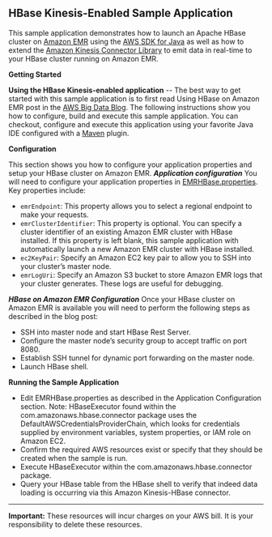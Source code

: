 
HBase Kinesis-Enabled Sample Application
--------------------------------------------
This sample application demonstrates how to launch an Apache HBase cluster on [Amazon EMR](http://aws.amazon.com/elasticmapreduce/) using the [AWS SDK for Java](http://aws.amazon.com/documentation/sdk-for-java/) as well as how to extend the [Amazon Kinesis Connector Library](https://github.com/awslabs/amazon-kinesis-connectors) to emit data in real-time to your HBase cluster running on Amazon EMR.  

**Getting Started**

**Using the HBase Kinesis-enabled application** -- The best way to get started with this sample application is to first read Using HBase on Amazon EMR post in the [AWS Big Data Blog](http://blogs.aws.amazon.com/bigdata/).
The following instructions show you how to configure, build and execute this sample application. You can checkout, configure and execute this application using your favorite Java IDE configured with a [Maven](http://maven.apache.org/) plugin.

**Configuration**

This section shows you how to configure your application properties and setup your HBase cluster on Amazon EMR.
***Application configuration***
You will need to configure your application properties in [EMRHBase.properties](https://github.com/wmdoble/aws-big-data-blog/blob/master/aws-blog-hbase-on-emr/hbase-connector/src/main/resources/EMRHBase.properties). Key properties include:

 - `emrEndpoint`: This property allows you to select a regional endpoint to make your requests.
 - `emrClusterIdentifier`: This property is optional. You can specify a cluster identifier of an existing Amazon EMR cluster with HBase installed. If this property is left blank, this sample application with automatically launch a new Amazon EMR cluster with HBase installed.
 - `ec2KeyPair`: Specify an Amazon EC2 key pair to allow you to SSH into your cluster’s master node.
 - `emrLogUri`: Specify an Amazon S3 bucket to store Amazon EMR logs that your cluster generates. These logs are useful for debugging.

***HBase on Amazon EMR Configuration***
Once your HBase cluster on Amazon EMR is available you will need to perform the following steps as described in the blog post:

 - SSH into master node and start HBase Rest Server.
 - Configure the master node’s security group to accept traffic on port 8080.
 - Establish SSH tunnel for dynamic port forwarding on the master node.
 - Launch HBase shell.

**Running the Sample Application**

 - Edit EMRHBase.properties as described in the Application Configuration section.
Note: HBaseExecutor found within the com.amazonaws.hbase.connector package uses the DefaultAWSCredentialsProviderChain, which looks for credentials supplied by environment variables, system properties, or IAM role on Amazon EC2.
 - Confirm the required AWS resources exist or specify that they should be created when the sample is run.
 - Execute HBaseExecutor within the com.amazonaws.hbase.connector package.
 - Query your HBase table from the HBase shell to verify that indeed data loading is occurring via this Amazon Kinesis-HBase connector.

----------

**Important:** These resources will incur charges on your AWS bill. It is your responsibility to delete these resources.
